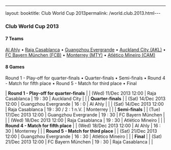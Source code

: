 ---
layout: booktitle: Club World Cup 2013permalink: /world.club.2013.html---


### Club World Cup 2013


#### 7 Teams


 [Al Ahly](eg.html#alahly)   •  [Raja Casablanca](ma.html#casablanca)   •  [Guangzhou Evergrande](cn.html#guangzhou)   •  [Auckland City (AKL)](nz.html#auckland)   •  [FC Bayern München (FCB)](de.html#bayern)   •  [Monterrey (MTY)](mx.html#monterrey)   •  [Atlético Mineiro (CAM)](br.html#atleticomg)  


 



#### 8 Games

 Round 1  -  Play-off for quarter-finals •  Quarter-finals •  Semi-finals •  Round 4 - Match for fifth place •  Round 5 - Match for third place •  Final


| **Round 1  -  Play-off for quarter-finals**  |
| (Wed) 11/Dec 2013 12:00 | Raja Casablanca | 19 : 30 | Auckland City |  |
| **Quarter-finals**  |
| (Sat) 14/Dec 2013 12:00 | Guangzhou Evergrande | 16 : 0 | Al Ahly |  |
| (Sat) 14/Dec 2013 12:00 | Raja Casablanca | 19 : 30 / 2 : 1 n.V. | Monterrey |  |
| **Semi-finals**  |
| (Tue) 17/Dec 2013 12:00 | Guangzhou Evergrande | 19 : 30 | FC Bayern München |  |
| (Wed) 18/Dec 2013 12:00 | Raja Casablanca | 19 : 30 | Atlético Mineiro |  |
| **Round 4 - Match for fifth place**  |
| (Wed) 18/Dec 2013 12:00 | Al Ahly | 16 : 30 | Monterrey |  |
| **Round 5 - Match for third place**  |
| (Sat) 21/Dec 2013 12:00 | Guangzhou Evergrande | 16 : 30 | Atlético Mineiro |  |
| **Final**  |
| (Sat) 21/Dec 2013 12:00 | FC Bayern München | 19 : 30 | Raja Casablanca |  |

